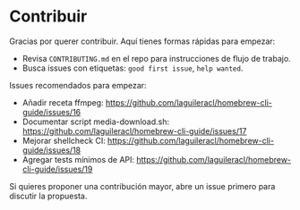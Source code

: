 # Contribuir

Gracias por querer contribuir. Aquí tienes formas rápidas para empezar:

- Revisa `CONTRIBUTING.md` en el repo para instrucciones de flujo de trabajo.
- Busca issues con etiquetas: `good first issue`, `help wanted`.

Issues recomendados para empezar:

- Añadir receta ffmpeg: https://github.com/laguileracl/homebrew-cli-guide/issues/16
- Documentar script media-download.sh: https://github.com/laguileracl/homebrew-cli-guide/issues/17
- Mejorar shellcheck CI: https://github.com/laguileracl/homebrew-cli-guide/issues/18
- Agregar tests mínimos de API: https://github.com/laguileracl/homebrew-cli-guide/issues/19

Si quieres proponer una contribución mayor, abre un issue primero para discutir la propuesta.
